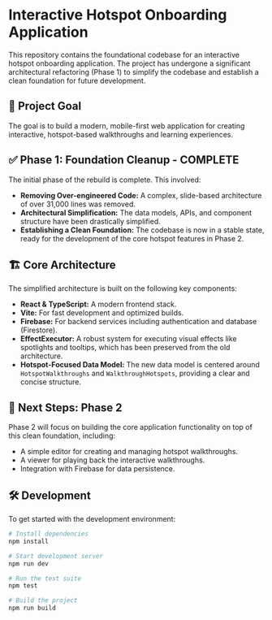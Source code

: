 # Interactive Hotspot Onboarding Application

This repository contains the foundational codebase for an interactive hotspot onboarding application. The project has undergone a significant architectural refactoring (Phase 1) to simplify the codebase and establish a clean foundation for future development.

## 🎯 Project Goal

The goal is to build a modern, mobile-first web application for creating interactive, hotspot-based walkthroughs and learning experiences.

## ✅ Phase 1: Foundation Cleanup - COMPLETE

The initial phase of the rebuild is complete. This involved:
- **Removing Over-engineered Code:** A complex, slide-based architecture of over 31,000 lines was removed.
- **Architectural Simplification:** The data models, APIs, and component structure have been drastically simplified.
- **Establishing a Clean Foundation:** The codebase is now in a stable state, ready for the development of the core hotspot features in Phase 2.

## 🏗️ Core Architecture

The simplified architecture is built on the following key components:

- **React & TypeScript:** A modern frontend stack.
- **Vite:** For fast development and optimized builds.
- **Firebase:** For backend services including authentication and database (Firestore).
- **EffectExecutor:** A robust system for executing visual effects like spotlights and tooltips, which has been preserved from the old architecture.
- **Hotspot-Focused Data Model:** The new data model is centered around `HotspotWalkthroughs` and `WalkthroughHotspots`, providing a clear and concise structure.

## 🚀 Next Steps: Phase 2

Phase 2 will focus on building the core application functionality on top of this clean foundation, including:
- A simple editor for creating and managing hotspot walkthroughs.
- A viewer for playing back the interactive walkthroughs.
- Integration with Firebase for data persistence.

## 🛠️ Development

To get started with the development environment:

```bash
# Install dependencies
npm install

# Start development server
npm run dev

# Run the test suite
npm test

# Build the project
npm run build
```